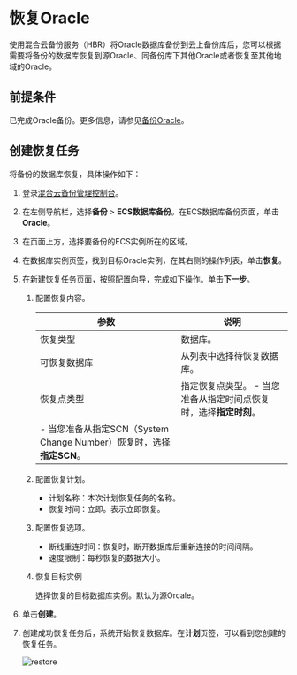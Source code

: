 # 恢复Oracle

使用混合云备份服务（HBR）将Oracle数据库备份到云上备份库后，您可以根据需要将备份的数据库恢复到源Oracle、同备份库下其他Oracle或者恢复至其他地域的Oracle。

## 前提条件

已完成Oracle备份。更多信息，请参见[备份Oracle](/cn.zh-CN/ECS备份教程/ECS数据库备份/Oracle备份/备份Oracle.md)。

## 创建恢复任务

将备份的数据库恢复，具体操作如下：

1.  登录[混合云备份管理控制台](https://hbr.console.aliyun.com)。

2.  在左侧导航栏，选择**备份** \> **ECS数据库备份**。在ECS数据库备份页面，单击**Oracle**。

3.  在页面上方，选择要备份的ECS实例所在的区域。

4.  在数据库实例页签，找到目标Oracle实例，在其右侧的操作列表，单击**恢复**。

5.  在新建恢复任务页面，按照配置向导，完成如下操作。单击**下一步**。

    1.  配置恢复内容。

        |参数|说明|
        |--|--|
        |恢复类型|数据库。|
        |可恢复数据库|从列表中选择待恢复数据库。|
        |恢复点类型|指定恢复点类型。        -   当您准备从指定时间点恢复时，选择**指定时刻**。
        -   当您准备从指定SCN（System Change Number）恢复时，选择**指定SCN**。 |

    2.  配置恢复计划。

        -   计划名称：本次计划恢复任务的名称。
        -   恢复时间：立即。表示立即恢复。
    3.  配置恢复选项。

        -   断线重连时间：恢复时，断开数据库后重新连接的时间间隔。
        -   速度限制：每秒恢复的数据大小。
    4.  恢复目标实例

        选择恢复的目标数据库实例。默认为源Orcale。

6.  单击**创建**。

7.  创建成功恢复任务后，系统开始恢复数据库。在**计划**页签，可以看到您创建的恢复任务。

    ![restore](https://static-aliyun-doc.oss-accelerate.aliyuncs.com/assets/img/zh-CN/5963191161/p232664.png)


